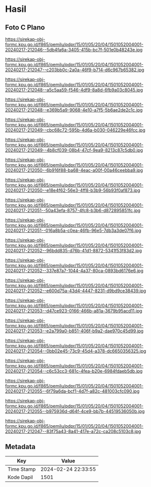 # Hasil

## Foto C Plano

https://sirekap-obj-formc.kpu.go.id/f865/pemilu/pdpr/15/01/05/20/04/1501052004001-20240217-212046--5db4fa6a-3405-415b-bc7f-501e0b48243e.jpg

https://sirekap-obj-formc.kpu.go.id/f865/pemilu/pdpr/15/01/05/20/04/1501052004001-20240217-212047--c203bb0c-2a0a-46f9-b714-d6c967b65382.jpg

https://sirekap-obj-formc.kpu.go.id/f865/pemilu/pdpr/15/01/05/20/04/1501052004001-20240217-212048--a5c5aa59-f546-4df9-8a8d-6fb9a03c8045.jpg

https://sirekap-obj-formc.kpu.go.id/f865/pemilu/pdpr/15/01/05/20/04/1501052004001-20240217-212048--e369b5a9-9068-4e10-a7f5-5b6ae2de2c1c.jpg

https://sirekap-obj-formc.kpu.go.id/f865/pemilu/pdpr/15/01/05/20/04/1501052004001-20240217-212049--cbc68c72-595b-4d6a-b030-046229e46fcc.jpg

https://sirekap-obj-formc.kpu.go.id/f865/pemilu/pdpr/15/01/05/20/04/1501052004001-20240217-212049--4b8cf039-08b4-47cf-9ea9-8213c87c5db0.jpg

https://sirekap-obj-formc.kpu.go.id/f865/pemilu/pdpr/15/01/05/20/04/1501052004001-20240217-212050--6b916f88-ba68-4eac-a00f-00a46ceebba9.jpg

https://sirekap-obj-formc.kpu.go.id/f865/pemilu/pdpr/15/01/05/20/04/1501052004001-20240217-212050--e18e4f62-56e3-4ff8-b3b9-56b93f0af873.jpg

https://sirekap-obj-formc.kpu.go.id/f865/pemilu/pdpr/15/01/05/20/04/1501052004001-20240217-212051--50a43efa-8757-4fc8-b3b6-d872895851fc.jpg

https://sirekap-obj-formc.kpu.go.id/f865/pemilu/pdpr/15/01/05/20/04/1501052004001-20240217-212051--016a8b5a-c0ea-46fb-96e5-7db3a3de07f6.jpg

https://sirekap-obj-formc.kpu.go.id/f865/pemilu/pdpr/15/01/05/20/04/1501052004001-20240217-212052--96bdd835-d76b-41d1-8872-5341f53f83d2.jpg

https://sirekap-obj-formc.kpu.go.id/f865/pemilu/pdpr/15/01/05/20/04/1501052004001-20240217-212052--337e87a7-1044-4a37-80ca-0893bd6176e6.jpg

https://sirekap-obj-formc.kpu.go.id/f865/pemilu/pdpr/15/01/05/20/04/1501052004001-20240217-212052--e600d75a-43d4-4447-8231-d9bd9ce38439.jpg

https://sirekap-obj-formc.kpu.go.id/f865/pemilu/pdpr/15/01/05/20/04/1501052004001-20240217-212053--d47ce923-0166-466b-a81a-3679b95acd11.jpg

https://sirekap-obj-formc.kpu.go.id/f865/pemilu/pdpr/15/01/05/20/04/1501052004001-20240217-212053--e2a799a0-b851-406f-b9a2-dae970c45d99.jpg

https://sirekap-obj-formc.kpu.go.id/f865/pemilu/pdpr/15/01/05/20/04/1501052004001-20240217-212054--0bb02e45-73c9-45d4-a378-dc6650356325.jpg

https://sirekap-obj-formc.kpu.go.id/f865/pemilu/pdpr/15/01/05/20/04/1501052004001-20240217-212054--c6c53cc3-681c-4fea-b20e-6984fdaeb5db.jpg

https://sirekap-obj-formc.kpu.go.id/f865/pemilu/pdpr/15/01/05/20/04/1501052004001-20240217-212055--6f79a6da-bcf1-4d7f-a82c-481003cfc090.jpg

https://sirekap-obj-formc.kpu.go.id/f865/pemilu/pdpr/15/01/05/20/04/1501052004001-20240217-212055--b975936d-d64f-4ce9-bb7b-44519536050b.jpg

https://sirekap-obj-formc.kpu.go.id/f865/pemilu/pdpr/15/01/05/20/04/1501052004001-20240217-212047--83f75a43-8a41-417e-a72c-ca208c5103c8.jpg


## Metadata

| Key        | Value               |
| ---------- | ------------------- |
| Time Stamp | 2024-02-24 22:33:55 |
| Kode Dapil | 1501                |



